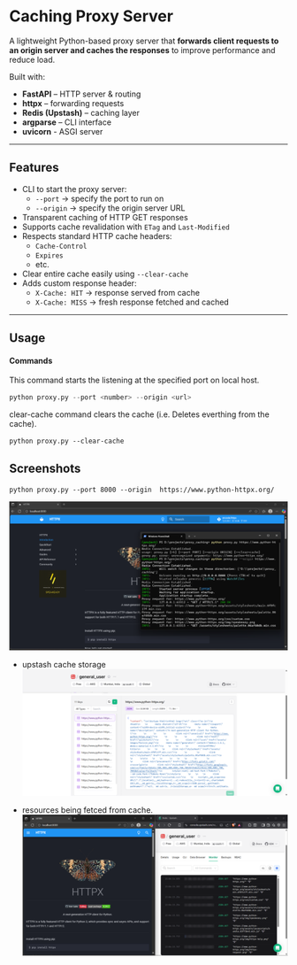 # Caching Proxy Server

A lightweight Python-based proxy server that **forwards client requests to an origin server and caches the responses** to improve performance and reduce load.

Built with:
- **FastAPI** – HTTP server & routing
- **httpx** – forwarding requests
- **Redis (Upstash)** – caching layer
- **argparse** – CLI interface
- **uvicorn** - ASGI server

---

## Features
- CLI to start the proxy server:
  - `--port` → specify the port to run on
  - `--origin` → specify the origin server URL
- Transparent caching of HTTP GET responses
- Supports cache revalidation with `ETag` and `Last-Modified`
- Respects standard HTTP cache headers:
  - `Cache-Control`
  - `Expires`
  - etc.
- Clear entire cache easily using `--clear-cache`
- Adds custom response header:
  - `X-Cache: HIT` → response served from cache
  - `X-Cache: MISS` → fresh response fetched and cached

---

## Usage

#### Commands
This command starts the listening at the specified port on local host.
```python
python proxy.py --port <number> --origin <url>
```

clear-cache command clears the cache (i.e. Deletes everthing from the cache).
```
python proxy.py --clear-cache
```


## Screenshots

```
python proxy.py --port 8000 --origin  https://www.python-httpx.org/
```
![alt text](<assests/images/Screenshot (70).png>)

- upstash cache storage 
![alt text](<assests/images/Screenshot (71).png>)

- resources being fetced from cache.
![alt text](<assests/images/Screenshot (72).png>)